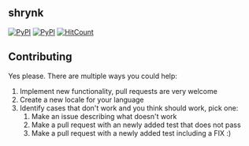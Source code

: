 ## shrynk

[![PyPI](https://img.shields.io/pypi/pyversions/shrynk.svg?style=flat-square&logo=python)](https://pypi.python.org/pypi/shrynk/)
[![PyPI](https://img.shields.io/pypi/v/shrynk.svg?style=flat-square&logo=pypi)](https://pypi.python.org/pypi/shrynk/)
[![HitCount](http://hits.dwyl.io/kootenpv/shrynk.svg)](http://hits.dwyl.io/kootenpv/shrynk)



## Contributing

Yes please. There are multiple ways you could help:

1. Implement new functionality, pull requests are very welcome
2. Create a new locale for your language
3. Identify cases that don't work and you think should work, pick one:
    1. Make an issue describing what doesn't work
    2. Make a pull request with an newly added test that does not pass
    3. Make a pull request with a newly added test including a FIX :)
